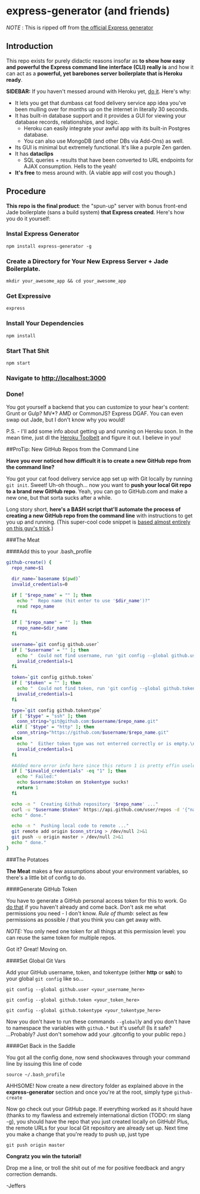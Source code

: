 # express-generator (and friends)

*NOTE* : This is ripped off from [the official Express generator](http://expressjs.com/starter/generator.html "<3")

## Introduction

This repo exists for purely didactic reasons insofar as **to show how easy and powerful the Express command line interface (CLI) really is** and how it can act as a **powerful, yet barebones server boilerplate that is Heroku ready**.

**SIDEBAR:** If you haven't messed around with Heroku yet, [do it](https://devcenter.heroku.com/articles/getting-started-with-nodejs#introduction). Here's why:
  - It lets you get that dumbass cat food delivery service app idea you've been mulling over for months up on the internet in literally 30 seconds.
  - It has built-in database support and it provides a GUI for viewing your database records, relationships, and logic.
    - Heroku can easily integrate your awful app with its built-in Postgres database.
    - You can also use MongoDB (and other DBs via Add-Ons) as well.
  - Its GUI is minimal but extremely functional. It's like a purple Zen garden.
  - It has **dataclips**
    - SQL queries + results that have been converted to URL endpoints for AJAX consumption. Hells to the yeah!
  - **It's free** to mess around with. (A viable app *will* cost you though.)

## Procedure

**This repo is the final product**: the "spun-up" server with bonus front-end Jade boilerplate (sans a build system) **that Express created**. Here's how you do it yourself:

### Instal Express Generator
    npm install express-generator -g
  
### Create a Directory for Your New Express Server + Jade Boilerplate.
    mkdir your_awesome_app && cd your_awesome_app
  
### Get Expressive
    express
  
### Install Your Dependencies
    npm install
  
### Start That Shit
    npm start
  
### Navigate to [http://localhost:3000](http://localhost:3000)

### Done!
  You got yourself a backend that you can customize to your hear's content: Grunt or Gulp? MV*? AMD or CommonJS? Express DGAF. You can even swap out Jade, but I don't know why you would!

P.S. - I'll add some info about getting up and running on Heroku soon. In the mean time, just dl the [Heroku Toolbelt](https://toolbelt.heroku.com/) and figure it out. I believe in you!


##ProTip: New GitHub Repos from the Command Line

**Have you ever noticed how difficult it is to create a new GitHub repo from the command line?**

You got your cat food delivery service app set up with Git locally by running `git init`. Sweet! Uh-oh though... now you want to **push your local Git repo to a brand new GitHub repo**. Yeah, you can go to GitHub.com and make a new one, but that sorta sucks after a while.

Long story short, **here's a BASH script that'll automate the process of creating a new GitHub repo from the command line** with instructions to get you up and running. (This super-cool code snippet is [based almost entirely on this guy's trick](http://viget.com/extend/create-a-github-repo-from-the-command-line, "CHYEAH!!!").)

###The Meat

####Add this to your .bash_profile

```bash
github-create() {
  repo_name=$1

  dir_name=`basename $(pwd)`
  invalid_credentials=0

  if [ "$repo_name" = "" ]; then
    echo "  Repo name (hit enter to use '$dir_name')?"
    read repo_name
  fi

  if [ "$repo_name" = "" ]; then
    repo_name=$dir_name
  fi

  username=`git config github.user`
  if [ "$username" = "" ]; then
    echo "  Could not find username, run 'git config --global github.user <username>'"
    invalid_credentials=1
  fi

  token=`git config github.token`
  if [ "$token" = "" ]; then
    echo "  Could not find token, run 'git config --global github.token <token>'"
    invalid_credentials=1
  fi

  type=`git config github.tokentype`
  if [ "$type" = "ssh" ]; then
    conn_string="git@github.com:$username/$repo_name.git"
  elif [ "$type" = "http" ]; then
    conn_string="https://github.com/$username/$repo_name.git"
  else
    echo "  Either token type was not enterred correctly or is empty.\n  It must be one of 'ssh' or 'http'.\n  Run git config --global github.tokentype <ssh|http>"
    invalid_credentials=1
  fi

  #Added more error info here since this return 1 is pretty effin useless during debug
  if [ "$invalid_credentials" -eq "1" ]; then
    echo " Failed:"
    echo $username:$token on $tokentype sucks!
    return 1
  fi

  echo -n "  Creating Github repository '$repo_name' ..."
  curl -u "$username:$token" https://api.github.com/user/repos -d '{"name":"'$repo_name'"}' > /dev/null 2>&1
  echo " done."

  echo -n "  Pushing local code to remote ..."
  git remote add origin $conn_string > /dev/null 2>&1
  git push -u origin master > /dev/null 2>&1
  echo " done."
}
```

###The Potatoes

**The Meat** makes a few assumptions about your environment variables, so there's a little bit of config to do.

####Generate GitHub Token

You have to generate a GitHub personal access token for this to work. Go [do that](https://github.com/settings/tokens) if you haven't already and come back. Don't ask me what permissions you need - I don't know. *Rule of thumb:* select as few permissions as possible / that you think you can get away with.

*NOTE:* You only need one token for all things at this permission level: you can reuse the same token for multiple repos.

Got it? Great! Moving on.

####Set Global Git Vars

Add your GitHub username, token, and tokentype (either **http** or **ssh**) to your global `git config` like so...

    git config --global github.user <your_username_here>
    
    git config --global github.token <your_token_here>
    
    git config --global github.tokentype <your_tokentype_here>

Now you don't have to run these commands `--global`ly and you don't have to namespace the variables with `github.*` but it's useful! (Is it safe? ...Probably? Just don't somehow add your .gitconfig to your public repo.)

####Get Back in the Saddle

You got all the config done, now send shockwaves through your command line by issuing this line of code

    source ~/.bash_profile
  
AHHSOME! Now create a new directory folder as explained above in the **express-generator** section and once you're at the root, simply type
  `github-create`
  
Now go check out your GitHub page. If everything worked as it should have (thanks to my flawless and extremely international diction (TODO: rm slang -g), you should have the repo that you just created locally on GitHub! Plus, the remote URLs for your local Git repository are already set up. Next time you make a change that you're ready to push up, just type

    git push origin master
  
**Congratz you win the tutorial!** 

Drop me a line, or troll the shit out of me for positive feedback and angry correction demands.

-Jeffers
